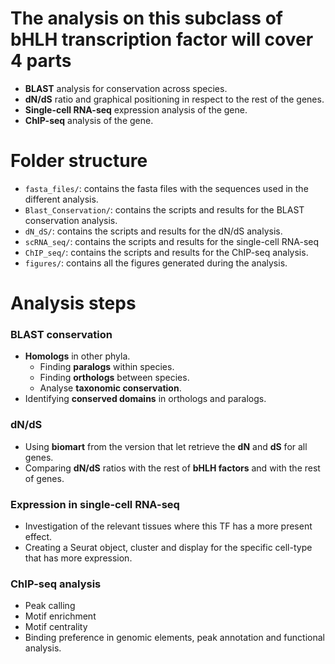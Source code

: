 # The analysis on this subclass of bHLH transcription factor will cover 4 parts

- **BLAST** analysis for conservation across species.
- **dN/dS** ratio and graphical positioning in respect to the rest of the genes.
- **Single-cell RNA-seq** expression analysis of the gene.
- **ChIP-seq** analysis of the gene.
# Folder structure
- `fasta_files/`: contains the fasta files with the sequences used in the different analysis.
- `Blast_Conservation/`: contains the scripts and results for the BLAST conservation analysis.
- `dN_dS/`: contains the scripts and results for the dN/dS analysis.
- `scRNA_seq/`: contains the scripts and results for the single-cell RNA-seq
- `ChIP_seq/`: contains the scripts and results for the ChIP-seq analysis.
- `figures/`: contains all the figures generated during the analysis.
# Analysis steps
### BLAST conservation
- **Homologs** in other phyla.
  - Finding **paralogs** within species.
  - Finding **orthologs** between species.
  - Analyse **taxonomic conservation**.
- Identifying **conserved domains** in orthologs and paralogs.

### dN/dS

- Using **biomart** from the version that let retrieve the **dN** and **dS** for all genes.
- Comparing **dN/dS** ratios with the rest of **bHLH factors** and with the rest of genes.

### Expression in single-cell RNA-seq

- Investigation of the relevant tissues where this TF has a more present effect.
- Creating a Seurat object, cluster and display for the specific cell-type that has more expression.

### ChIP-seq analysis

- Peak calling
- Motif enrichment
- Motif centrality
- Binding preference in genomic elements, peak annotation and functional analysis.
